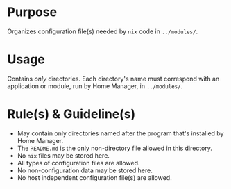 # Purpose

Organizes configuration file(s) needed by `nix` code in `../modules/`.

# Usage

Contains *only* directories. Each directory's name must correspond with an application or module, run by Home Manager, in `../modules/`.

# Rule(s) & Guideline(s)

- May contain only directories named after the program that's installed by Home Manager.
- The `README.md` is the only non-directory file allowed in this directory.
- No `nix` files may be stored here.
- All types of configuration files are allowed.
- No non-configuration data may be stored here.
- No host independent configuration file(s) are allowed.

